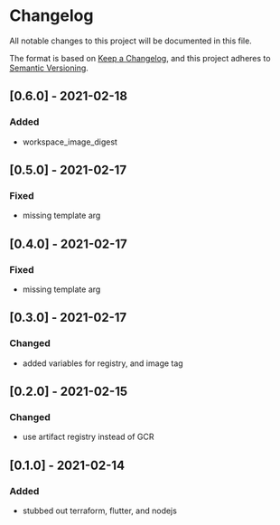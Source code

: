 # Changelog
All notable changes to this project will be documented in this file.

The format is based on [Keep a Changelog](https://keepachangelog.com/en/1.0.0/),
and this project adheres to [Semantic Versioning](https://semver.org/spec/v2.0.0.html).

## [0.6.0] - 2021-02-18
### Added
- workspace_image_digest
## [0.5.0] - 2021-02-17
### Fixed
- missing template arg
## [0.4.0] - 2021-02-17
### Fixed
- missing template arg

## [0.3.0] - 2021-02-17
### Changed
- added variables for registry, and image tag

## [0.2.0] - 2021-02-15
### Changed
- use artifact registry instead of GCR


## [0.1.0] - 2021-02-14
### Added
- stubbed out terraform, flutter, and nodejs

